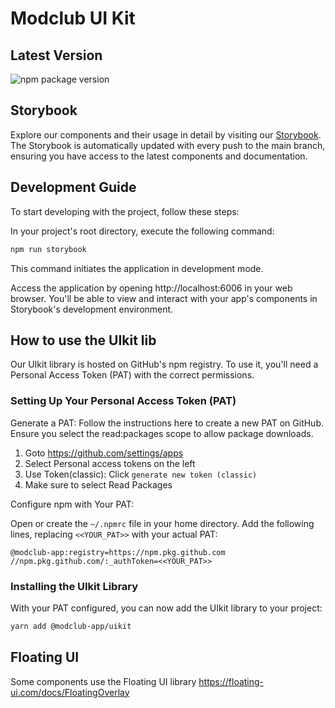 # Modclub UI Kit
## Latest Version
<!-- VERSION_BADGE_START -->
![npm package version](https://img.shields.io/badge/version-0.3.21-blue)
<!-- VERSION_BADGE_END -->

## Storybook
Explore our components and their usage in detail by visiting our [Storybook](https://modclub-app.github.io/uikit/). The Storybook is automatically updated with every push to the main branch, ensuring you have access to the latest components and documentation.

## Development Guide
To start developing with the project, follow these steps:

In your project's root directory, execute the following command:
```bash
npm run storybook
```
This command initiates the application in development mode.

Access the application by opening http://localhost:6006 in your web browser. You'll be able to view and interact with your app's components in Storybook's development environment.

## How to use the UIkit lib

Our UIkit library is hosted on GitHub's npm registry. To use it, you'll need a Personal Access Token (PAT) with the correct permissions.

### Setting Up Your Personal Access Token (PAT)
Generate a PAT: Follow the instructions here to create a new PAT on GitHub. Ensure you select the read:packages scope to allow package downloads.
1. Goto https://github.com/settings/apps
2. Select Personal access tokens on the left
3. Use Token(classic): Click `generate new token (classic)`
4. Make sure to select Read Packages

Configure npm with Your PAT:

Open or create the `~/.npmrc` file in your home directory.
Add the following lines, replacing `<<YOUR_PAT>>` with your actual PAT:
```
@modclub-app:registry=https://npm.pkg.github.com
//npm.pkg.github.com/:_authToken=<<YOUR_PAT>>
```

### Installing the UIkit Library
With your PAT configured, you can now add the UIkit library to your project:

```sh
yarn add @modclub-app/uikit
```

## Floating UI
Some components use the Floating UI library
https://floating-ui.com/docs/FloatingOverlay
